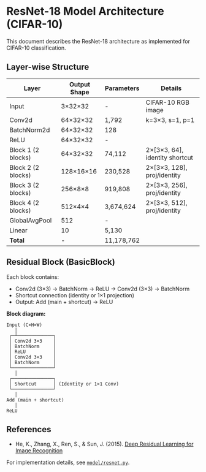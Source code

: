 
# ResNet-18 Model Architecture (CIFAR-10)

This document describes the ResNet-18 architecture as implemented for CIFAR-10 classification.

## Layer-wise Structure

| Layer              | Output Shape   | Parameters   | Details                        |
|--------------------|---------------|-------------|---------------------------------|
| Input              | 3×32×32       | -           | CIFAR-10 RGB image              |
| Conv2d             | 64×32×32      | 1,792       | k=3×3, s=1, p=1                 |
| BatchNorm2d        | 64×32×32      | 128         |                                 |
| ReLU               | 64×32×32      | -           |                                 |
| Block 1 (2 blocks) | 64×32×32      | 74,112      | 2×[3×3, 64], identity shortcut  |
| Block 2 (2 blocks) | 128×16×16     | 230,528     | 2×[3×3, 128], proj/identity     |
| Block 3 (2 blocks) | 256×8×8       | 919,808     | 2×[3×3, 256], proj/identity     |
| Block 4 (2 blocks) | 512×4×4       | 3,674,624   | 2×[3×3, 512], proj/identity     |
| GlobalAvgPool      | 512           | -           |                                 |
| Linear             | 10            | 5,130       |                                 |
| **Total**          | -             | 11,178,762  |                                 |

## Residual Block (BasicBlock)

Each block contains:
- Conv2d (3×3) → BatchNorm → ReLU → Conv2d (3×3) → BatchNorm
- Shortcut connection (identity or 1×1 projection)
- Output: Add (main + shortcut) → ReLU

**Block diagram:**

```
Input (C×H×W)
   │
 ┌─┴─────────────┐
 │ Conv2d 3×3    │
 │ BatchNorm     │
 │ ReLU          │
 │ Conv2d 3×3    │
 │ BatchNorm     │
 └───────────────┘
   │
 ┌───────────────┐
 │ Shortcut      │ (Identity or 1×1 Conv)
 └───────────────┘
   │
Add (main + shortcut)
   │
ReLU
```

## References

- He, K., Zhang, X., Ren, S., & Sun, J. (2015). [Deep Residual Learning for Image Recognition](https://arxiv.org/abs/1512.03385)


For implementation details, see [`model/resnet.py`](model/resnet.py).